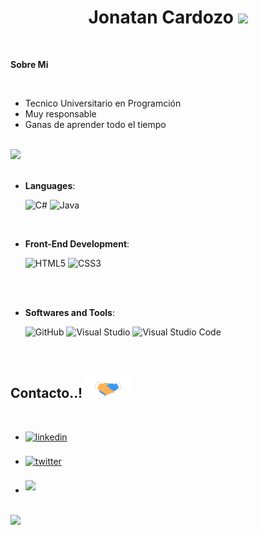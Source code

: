 <h1 align="center"><b>Jonatan Cardozo </b><img src="https://media.giphy.com/media/hvRJCLFzcasrR4ia7z/giphy.gif" width="35"></h1>
<!--  -->



<br>



	
 **Sobre Mi**



<br>

- Tecnico Universitario en Programción
- Muy responsable
- Ganas de aprender todo el tiempo
<br><br>

<img src="https://user-images.githubusercontent.com/73097560/115834477-dbab4500-a447-11eb-908a-139a6edaec5c.gif"><br><br>



<p align="center">

- **Languages**:
    
    ![C#](https://img.shields.io/badge/C%23%20-%23239120.svg?style=for-the-badge&logo=c-sharp&logoColor=white)
    ![Java](https://img.shields.io/badge/Java%20-%23ED8B00.svg?style=for-the-badge&logo=java&logoColor=white)


<br>   
    
- **Front-End Development**:

   ![HTML5](https://img.shields.io/badge/HTML5%20-%23E34F26.svg?style=for-the-badge&logo=html5&logoColor=white)
   ![CSS3](https://img.shields.io/badge/CSS%20-%231572B6.svg?style=for-the-badge&logo=css3&logoColor=white)
  

<br>


    
<br>

- **Softwares and Tools**:

    
    ![GitHub](https://img.shields.io/badge/github-%23121011.svg?style=for-the-badge&logo=github&logoColor=white)
  ![Visual Studio](https://img.shields.io/badge/Visual_Studio%20-%235C2D91.svg?style=for-the-badge&logo=visual-studio&logoColor=white)
    ![Visual Studio Code](https://img.shields.io/badge/Visual%20Studio%20Code-0078d7.svg?style=for-the-badge&logo=visual-studio-code&logoColor=white)
   

<br>




</p>


## <b> Contacto..!</b><img src="https://github.com/0xAbdulKhalid/0xAbdulKhalid/raw/main/assets/mdImages/handshake.gif" width ="80">
<br>
<div align='left'>

<ul>

<li>
<a href="https://www.linkedin.com/in/jonatan-cardozo-420571244/" target="_blank">
<img src="https://img.shields.io/badge/linkedin:  Jonatan Cardozo-%2300acee.svg?color=405DE6&style=for-the-badge&logo=linkedin&logoColor=white" alt=linkedin style="margin-bottom: 5px;"/>
</a>
</li>

<br>

<li>
<a href="https://twitter.com/JonaCardozo185" target="_blank">
<img src="https://img.shields.io/badge/twitter:  JonaCardozo185-%2300acee.svg?color=1DA1F2&style=for-the-badge&logo=twitter&logoColor=white" alt=twitter style="margin-bottom: 5px;"/>
</a>
</li>

<br>

<li>
<a href="https://mail.google.com/mail/u/0/#inbox?compose=GTvVlcRwRrlmhzwnSKNDDbcmxLxBXDJkpQngqVQpBLhpHBRWtMJlrdbcpklvwMtxsMPfzlnvGzvCT" target="_blank">
<img src="https://img.shields.io/badge/gmail:  Jonatan Cardozo-%23EA4335.svg?style=for-the-badge&logo=gmail&logoColor=white" t=mail style="margin-bottom: 5px;" />
</a>
</li>
	
</ul>
</div>

<br>
<img src="https://user-images.githubusercontent.com/73097560/115834477-dbab4500-a447-11eb-908a-139a6edaec5c.gif">


